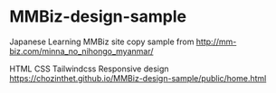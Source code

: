 # MMBiz-design-sample

Japanese Learning MMBiz site copy sample from http://mm-biz.com/minna_no_nihongo_myanmar/

HTML CSS Tailwindcss Responsive design
https://chozinthet.github.io/MMBiz-design-sample/public/home.html
